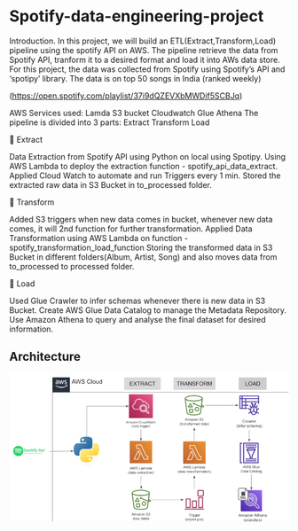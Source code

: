 # Spotify-data-engineering-project
Introduction.
In this project, we will build an ETL(Extract,Transform,Load) pipeline using the spotify API on AWS. The pipeline retrieve the data from Spotify API, tranform it to a desired format and load it into AWs data store.
For this project, the data was collected from Spotify using Spotify’s API and ‘spotipy’ library. The data is on top 50 songs in India (ranked weekly)

(https://open.spotify.com/playlist/37i9dQZEVXbMWDif5SCBJq)

AWS Services used:
Lamda
S3 bucket
Cloudwatch
Glue
Athena
The pipeline is divided into 3 parts:
Extract
Transform
Load

🔶 Extract

Data Extraction from Spotify API using Python on local using Spotipy.
Using AWS Lambda to deploy the extraction function - spotify_api_data_extract.
Applied Cloud Watch to automate and run Triggers every 1 min.
Stored the extracted raw data in S3 Bucket in to_processed folder.

🔶 Transform

Added S3 triggers when new data comes in bucket, whenever new data comes, it will 2nd function for further transformation.
Applied Data Transformation using AWS Lambda on function - spotify_transformation_load_function
Storing the transformed data in S3 Bucket in different folders(Album, Artist, Song) and also moves data from to_processed to processed folder.

🔶 Load

Used Glue Crawler to infer schemas whenever there is new data in S3 Bucket.
Create AWS Glue Data Catalog to manage the Metadata Repository.
Use Amazon Athena to query and analyse the final dataset for desired information.

## Architecture
![Architecture Diagram](achitecture_diagram.png)
